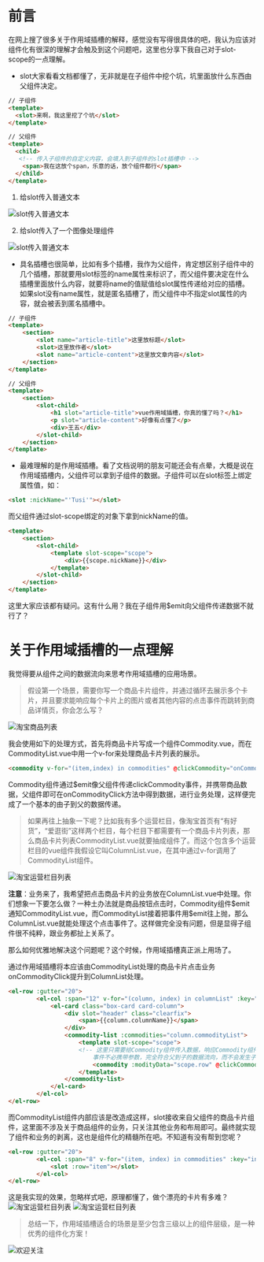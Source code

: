 # 前言

在网上搜了很多关于作用域插槽的解释，感觉没有写得很具体的吧，我认为应该对组件化有很深的理解才会触及到这个问题吧，这里也分享下我自己对于slot-scope的一点理解。

- slot大家看看文档都懂了，无非就是在子组件中挖个坑，坑里面放什么东西由父组件决定。

```html
// 子组件
<template>
  <slot>来啊，我这里挖了个坑</slot>
</template>

// 父组件
<template>
  <child>
   <!-- 传入子组件的自定义内容，会填入到子组件的slot插槽中 -->
    <span>我在这放个span，乐意的话，放个组件都行</span>
  </child>
</template>
```

 1. 给slot传入普通文本

![slot传入普通文本](http://qncdn.wbjiang.cn/slot%E6%99%AE%E9%80%9A%E6%96%87%E6%9C%AC.png?imageMogr2/auto-orient/blur/1x0/quality/75%7Cwatermark/2/text/d2JqaWFuZy5jbg==/font/5qW35L2T/fontsize/640/fill/IzQ5NzZEQg==/dissolve/90/gravity/SouthWest/dx/10/dy/10)

2. 给slot传入了一个图像处理组件

![slot传入普通文本](http://qncdn.wbjiang.cn/slot%E4%BC%A0%E5%85%A5%E7%BB%84%E4%BB%B6.png?imageMogr2/auto-orient/blur/1x0/quality/75%7Cwatermark/2/text/d2JqaWFuZy5jbg==/font/5qW35L2T/fontsize/640/fill/IzQ5NzZEQg==/dissolve/90/gravity/SouthWest/dx/10/dy/10)

- 具名插槽也很简单，比如有多个插槽，我作为父组件，肯定想区别子组件中的几个插槽，那就要用slot标签的name属性来标识了，而父组件要决定在什么插槽里面放什么内容，就要将name的值赋值给slot属性传递给对应的插槽。如果slot没有name属性，就是匿名插槽了，而父组件中不指定slot属性的内容，就会被丢到匿名插槽中。

```html
// 子组件
<template>
    <section>
        <slot name="article-title">这里放标题</slot>
        <slot>这里放作者</slot>
        <slot name="article-content">这里放文章内容</slot>
    </section>
</template>

// 父组件
<template>
    <section>
        <slot-child>
            <h1 slot="article-title">vue作用域插槽，你真的懂了吗？</h1>
            <p slot="article-content">好像有点懂了</p>
            <div>王五</div>
        </slot-child>
    </section>
</template>
```

- 最难理解的是作用域插槽。看了文档说明的朋友可能还会有点晕，大概是说在作用域插槽内，父组件可以拿到子组件的数据。子组件可以在slot标签上绑定属性值，如：

```html
<slot :nickName="'Tusi'"></slot>
```

而父组件通过slot-scope绑定的对象下拿到nickName的值。 

```html
<template>
    <section>
        <slot-child>
            <template slot-scope="scope">
                <div>{{scope.nickName}}</div>
            </template>
        </slot-child>
    </section>
</template>
```

这里大家应该都有疑问。这有什么用？我在子组件用$emit向父组件传递数据不就行了？

# 关于作用域插槽的一点理解
我觉得要从组件之间的数据流向来思考作用域插槽的应用场景。

> 假设第一个场景，需要你写一个商品卡片组件，并通过循环去展示多个卡片，并且要求能响应每个卡片上的图片或者其他内容的点击事件而跳转到商品详情页，你会怎么写？

![淘宝商品列表](http://qncdn.wbjiang.cn/%E6%B7%98%E5%AE%9D%E5%95%86%E5%93%81%E5%88%97%E8%A1%A8.png?imageMogr2/auto-orient/blur/1x0/quality/75%7Cwatermark/2/text/d2JqaWFuZy5jbg==/font/5qW35L2T/fontsize/640/fill/IzQ5NzZEQg==/dissolve/90/gravity/SouthWest/dx/10/dy/10)

我会使用如下的处理方式，首先将商品卡片写成一个组件Commodity.vue，而在CommodityList.vue中用一个v-for来处理商品卡片列表的展示。

```html
<commodity v-for="(item,index) in commodities" @clickCommodity="onCommodityClick"></commodity>
```

Commodity组件通过$emit像父组件传递clickCommodity事件，并携带商品数据，父组件即可在onCommodityClick方法中得到数据，进行业务处理，这样便完成了一个基本的由子到父的数据传递。

> 如果再往上抽象一下呢？比如我有多个运营栏目，像淘宝首页有“有好货”，“爱逛街”这样两个栏目，每个栏目下都需要有一个商品卡片列表，那么商品卡片列表CommodityList.vue就要抽成组件了。而这个包含多个运营栏目的vue组件我假设它叫ColumnList.vue，在其中通过v-for调用了CommodityList组件。

![淘宝运营栏目列表](http://qncdn.wbjiang.cn/%E6%B7%98%E5%AE%9D%E5%95%86%E5%93%81%E5%88%97%E8%A1%A8%E5%8A%A0%E8%BF%90%E8%90%A5%E6%A0%8F%E7%9B%AE.png?imageMogr2/auto-orient/blur/1x0/quality/75%7Cwatermark/2/text/d2JqaWFuZy5jbg==/font/5qW35L2T/fontsize/640/fill/IzQ5NzZEQg==/dissolve/90/gravity/SouthWest/dx/10/dy/10)

**注意**：业务来了，我希望把点击商品卡片的业务放在ColumnList.vue中处理。你们想象一下要怎么做？一种土办法就是商品按钮点击时，Commodity组件\$emit通知CommodityList.vue，而CommodityList接着把事件用\$emit往上抛，那么ColumnList.vue就能处理这个点击事件了。这样做完全没有问题，但是显得子组件很不纯粹，跟业务都扯上关系了。

那么如何优雅地解决这个问题呢？这个时候，作用域插槽真正派上用场了。

通过作用域插槽将本应该由CommodityList处理的商品卡片点击业务onCommodityClick提升到ColumnList处理。

```html
<el-row :gutter="20">
        <el-col :span="12" v-for="(column, index) in columnList" :key="index">
            <el-card class="box-card card-column">
                <div slot="header" class="clearfix">
                    <span>{{column.columnName}}</span>
                </div>
                <commodity-list :commodities="column.commodityList">
                    <template slot-scope="scope">
                    <!-- 这里只需要给Commodity组件传入数据，响应Commodity组件的clickCommodity事件即可。
                        事件不必携带参数，完全符合父到子的数据流向，而不会发生子组件又给父组件反向发数据的情况 -->
                        <commodity :modityData="scope.row" @clickCommodity="onCommodityClick(scope.row)"></commodity>
                    </template>
                </commodity-list>
            </el-card>
        </el-col>
</el-row>
```

而CommodityList组件内部应该是改造成这样，slot接收来自父组件的商品卡片组件，这里面不涉及关于商品组件的业务，只关注其他业务和布局即可。最终就实现了组件和业务的剥离，这也是组件化的精髓所在吧。不知道有没有帮到您呢？

```html
<el-row :gutter="20">
        <el-col :span="8" v-for="(item, index) in commodities" :key="index" style="margin-top:20px;">
            <slot :row="item"></slot>
        </el-col>
</el-row>
```

这是我实现的效果，忽略样式吧，原理都懂了，做个漂亮的卡片有多难？
![淘宝运营栏目列表](http://qncdn.wbjiang.cn/%E4%BD%9C%E7%94%A8%E5%9F%9F%E6%8F%92%E6%A7%BD%E5%AE%9E%E7%8E%B0%E7%9A%84%E4%B8%89%E7%BA%A7%E7%BB%84%E4%BB%B6.png?imageMogr2/auto-orient/blur/1x0/quality/75%7Cwatermark/2/text/d2JqaWFuZy5jbg==/font/5qW35L2T/fontsize/640/fill/IzQ5NzZEQg==/dissolve/90/gravity/SouthWest/dx/10/dy/10)
![淘宝运营栏目列表](http://qncdn.wbjiang.cn/%E4%BD%9C%E7%94%A8%E5%9F%9F%E6%8F%92%E6%A7%BD%E7%82%B9%E5%87%BB%E6%9F%90%E4%B8%80%E9%A1%B9.png?imageMogr2/auto-orient/blur/1x0/quality/75%7Cwatermark/2/text/d2JqaWFuZy5jbg==/font/5qW35L2T/fontsize/640/fill/IzQ5NzZEQg==/dissolve/90/gravity/SouthWest/dx/10/dy/10)

> 总结一下，作用域插槽适合的场景是至少包含三级以上的组件层级，是一种优秀的组件化方案！

![欢迎关注](https://qncdn.wbjiang.cn/%E6%AC%A2%E8%BF%8E%E5%85%B3%E6%B3%A8.png)

<div id="gitalk-container"></div>
<link rel="stylesheet" href="https://cdn.jsdelivr.net/npm/gitalk@1/dist/gitalk.css">
<script src="https://cdn.jsdelivr.net/npm/gitalk@1/dist/gitalk.min.js"></script>
<script>
var gitalk = new Gitalk({
    clientID: "c17498a9a9fa6e17b36a",
    clientSecret: "556df0480f8f48e142432f50273ea149cf206c07",
    repo: "FE-learning",
    owner: "cumt-robin",
    admin: ["cumt-robin"],
    id: decodeURIComponent(location.pathname)
});
gitalk.render("gitalk-container");
</script>
